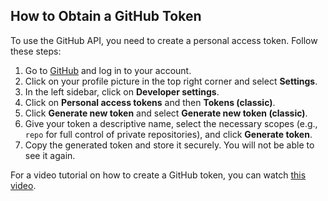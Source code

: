 ## How to Obtain a GitHub Token

To use the GitHub API, you need to create a personal access token. Follow these steps:

1. Go to [GitHub](https://github.com) and log in to your account.
2. Click on your profile picture in the top right corner and select **Settings**.
3. In the left sidebar, click on **Developer settings**.
4. Click on **Personal access tokens** and then **Tokens (classic)**.
5. Click **Generate new token** and select **Generate new token (classic)**.
6. Give your token a descriptive name, select the necessary scopes (e.g., `repo` for full control of private repositories), and click **Generate token**.
7. Copy the generated token and store it securely. You will not be able to see it again.

For a video tutorial on how to create a GitHub token, you can watch [this video](https://www.youtube.com/watch?v=example). 